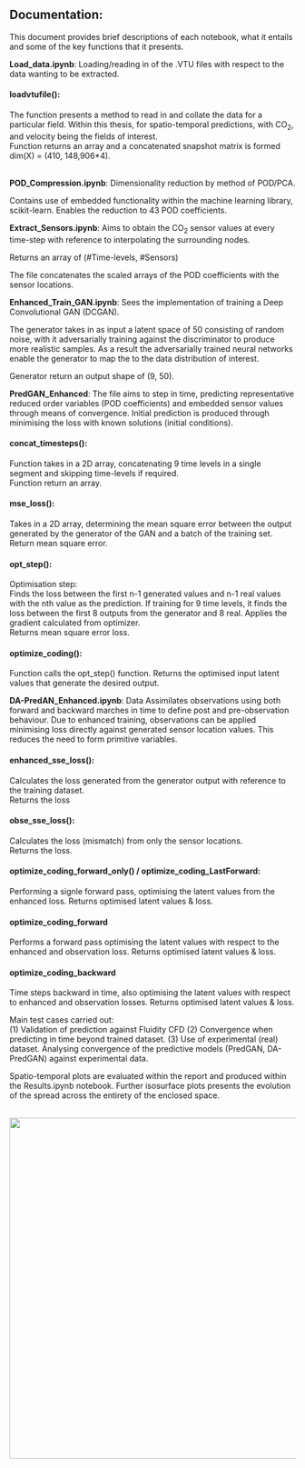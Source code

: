 ## Documentation:</br>
This document provides brief descriptions of each notebook, what it entails and some of the key functions that it presents.

**Load_data.ipynb**:
Loading/reading in of the .VTU files with respect to the data wanting to be extracted. 

#### loadvtufile(): </br>
The function presents a method to read in and collate the data for a particular field. Within this thesis, for spatio-temporal predictions, with CO<sub>2</sub>, and velocity being the fields of interest. </br>
Function returns an array and a concatenated snapshot matrix is formed </br>dim(X) = (410, 148,906*4).</br></br>

**POD_Compression.ipynb**:
Dimensionality reduction by method of POD/PCA.

Contains use of embedded functionality within the machine learning library, scikit-learn. Enables the reduction to 43 POD coefficients.

**Extract_Sensors.ipynb**:
Aims to obtain the CO<sub>2</sub> sensor values at every time-step with reference to interpolating the surrounding nodes.

Returns an array of (#Time-levels, #Sensors)

The file concatenates the scaled arrays of the POD coefficients with the sensor locations.

**Enhanced_Train_GAN.ipynb**:
Sees the implementation of training a Deep Convolutional GAN (DCGAN). 

The generator takes in as input a latent space of 50 consisting of random noise, with it adversarially training against the discriminator to produce more realistic samples. As a result the adversarially trained neural networks enable the generator to map the to the data distribution of interest.

Generator return an output shape of (9, 50). 

**PredGAN_Enhanced**:
The file aims to step in time, predicting representative reduced order variables (POD coefficients) and embedded sensor values through means of convergence.
Initial prediction is produced through minimising the loss with known solutions (initial conditions). 

#### concat_timesteps(): </br>
Function takes in a 2D array, concatenating 9 time levels in a single segment and skipping time-levels if required. </br>
Function return an array.

#### mse_loss(): </br>
Takes in a 2D array, determining the mean square error between the output generated by the generator of the GAN and a batch of the training set.</br>
Return mean square error.

#### opt_step(): </br>
Optimisation step: </br>
Finds the loss between the first n-1 generated values and n-1 real values with the nth value as the prediction.
If training for 9 time levels, it finds the loss between the first 8 outputs from the generator and 8 real. Applies the gradient calculated from optimizer.</br>
Returns mean square error loss.

#### optimize_coding(): </br>
Function calls the opt_step() function.
Returns the optimised input latent values that generate the desired output.

**DA-PredAN_Enhanced.ipynb**:
Data Assimilates observations using both forward and backward marches in time to define post and pre-observation behaviour.
Due to enhanced training, observations can be applied minimising loss directly against generated sensor location values. This reduces the need to form primitive variables.

#### enhanced_sse_loss():
Calculates the loss generated from the generator output with reference to the training dataset.</br>
Returns the loss

#### obse_sse_loss():
Calculates the loss (mismatch) from only the sensor locations. </br>
Returns the loss.

#### optimize_coding_forward_only() / optimize_coding_LastForward:
Performing a signle forward pass, optimising the latent values from the enhanced loss.
Returns optimised latent values & loss.

#### optimize_coding_forward
Performs a forward pass optimising the latent values with respect to the enhanced and observation loss.
Returns optimised latent values & loss.

#### optimize_coding_backward
Time steps backward in time, also optimising the latent values with respect to enhanced and observation losses.
Returns optimised latent values & loss.

Main test cases carried out: </br>
(1) Validation of prediction against Fluidity CFD
(2) Convergence when predicting in time beyond trained dataset.
(3) Use of experimental (real) dataset. Analysing convergence of the predictive models (PredGAN, DA-PredGAN) against experimental data.

Spatio-temporal plots are evaluated within the report and produced within the Results.ipynb notebook. Further isosurface plots presents the evolution of the spread across the entirety of the enclosed space.

&nbsp;&nbsp;&nbsp;&nbsp;&nbsp;&nbsp;&nbsp;&nbsp;&nbsp;&nbsp;&nbsp;&nbsp;&nbsp;&nbsp;&nbsp;&nbsp;&nbsp;&nbsp;&nbsp;&nbsp;&nbsp;&nbsp;&nbsp;&nbsp;<a href="#"><img src="https://github.com/acse-2020/acse2020-acse9-finalreport-acse-jsi18/blob/master/animations/RMSE_ExperimentalObs.png?raw=true" width="600"></a>&nbsp;&nbsp;&nbsp;